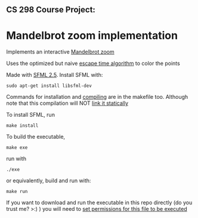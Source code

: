 ## CS 298 Course Project:
# Mandelbrot zoom implementation
Implements an interactive [Mandelbrot zoom](https://en.wikipedia.org/wiki/Mandelbrot_set#Image_gallery_of_a_zoom_sequence)

Uses the optimized but naive [escape time algorithm](https://en.wikipedia.org/wiki/Plotting_algorithms_for_the_Mandelbrot_set#Optimized_escape_time_algorithms) to color the points

Made with [SFML 2.5](https://www.sfml-dev.org/tutorials/2.5). Install SFML with:
```
sudo apt-get install libsfml-dev
```
Commands for installation and [compiling](https://www.sfml-dev.org/tutorials/2.5/start-linux.php) are in the makefile too. Although note that this compilation will NOT [link it statically](https://www.sfml-dev.org/faq.php#build-link-static)

To install SFML, run
```
make install
```
To build the executable,
```
make exe
```
run with
```
./exe
```
or equivalently, build and run with:
```
make run
```
If you want to download and run the executable in this repo directly (do you trust me? >:) ) you will need to [set permissions for this file to be executed](https://askubuntu.com/questions/229589/how-to-make-a-file-e-g-a-sh-script-executable-so-it-can-be-run-from-a-termi/485001#485001)
